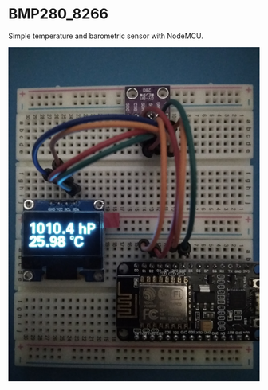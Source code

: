 # BMP280_8266
Simple temperature and barometric sensor with NodeMCU.  
  
  
![bmp280_esp8266](./bmp280_esp8266.png)
